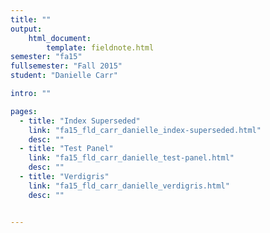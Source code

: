 ```yaml
---
title: ""
output:
    html_document:
        template: fieldnote.html
semester: "fa15"
fullsemester: "Fall 2015"
student: "Danielle Carr"

intro: ""

pages:
  - title: "Index Superseded"
    link: "fa15_fld_carr_danielle_index-superseded.html"
    desc: ""
  - title: "Test Panel"
    link: "fa15_fld_carr_danielle_test-panel.html"
    desc: ""
  - title: "Verdigris"
    link: "fa15_fld_carr_danielle_verdigris.html"
    desc: ""


---
```

